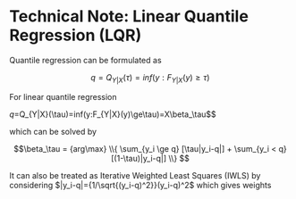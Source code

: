 # Technical Note: Linear Quantile Regression (LQR)

Quantile regression can be formulated as

$$q=Q_{Y|X}(\tau)=inf(y:F_{Y|X}(y)\ge\tau)$$

For linear quantile regression

$q=$Q_{Y|X}(\tau)=inf(y:F_{Y|X}(y)\ge\tau)=X\beta_\tau$$

which can be solved by

$$\beta_\tau = {arg\max} \\{ \sum_{y_i \ge q} [\tau|y_i-q|] + \sum_{y_i < q} [(1-\tau)|y_i-q|] \\} $$

It can also be treated as Iterative Weighted Least Squares (IWLS) by considering $|y_i-q|={1/\sqrt{(y_i-q)^2}}(y_i-q)^2$
which gives weights
